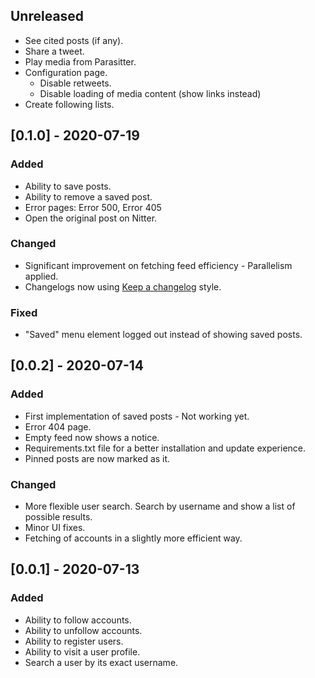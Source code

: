 ## Unreleased
* See cited posts (if any).
* Share a tweet.
* Play media from Parasitter.
* Configuration page.
  * Disable retweets.
  * Disable loading of media content (show links instead)
* Create following lists.

## [0.1.0] - 2020-07-19
### Added
- Ability to save posts.
- Ability to remove a saved post.
- Error pages: Error 500, Error 405
- Open the original post on Nitter.

### Changed
- Significant improvement on fetching feed efficiency - Parallelism applied.
- Changelogs now using [Keep a changelog](https://keepachangelog.com/en/1.0.0/) style.

### Fixed
- "Saved" menu element logged out instead of showing saved posts.

## [0.0.2] - 2020-07-14
### Added
- First implementation of saved posts - Not working yet.
- Error 404 page.
- Empty feed now shows a notice.
- Requirements.txt file for a better installation and update experience.
- Pinned posts are now marked as it.

### Changed
- More flexible user search. Search by username and show a list of possible results.
- Minor UI fixes.
- Fetching of accounts in a slightly more efficient way.



## [0.0.1] - 2020-07-13
### Added
- Ability to follow accounts.
- Ability to unfollow accounts.
- Ability to register users.
- Ability to visit a user profile.
- Search a user by its exact username.
